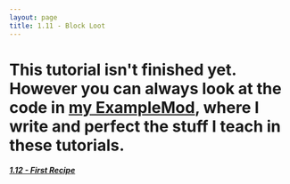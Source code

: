 ```yaml
---
layout: page
title: 1.11 - Block Loot
---
```


# This tutorial isn't finished yet. However you can always look at the code in [my ExampleMod](https://github.com/Cadiboo/Example-Mod/), where I write and perfect the stuff I teach in these tutorials.


##### [1.12 - First Recipe](./1.12-first-recipe)
